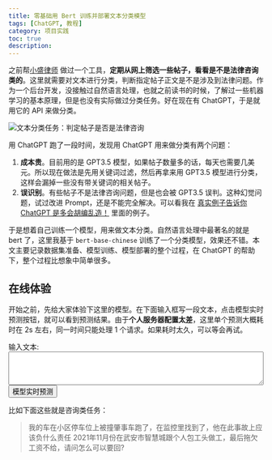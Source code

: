 ```yaml
---
title: 零基础用 Bert 训练并部署文本分类模型
tags: [ChatGPT, 教程]
category: 项目实践
toc: true
description: 
---
```


之前帮[小盛律师](https://selfboot.cn/links.html) 做过一个工具，**定期从网上筛选一些帖子，看看是不是法律咨询类的**。这里就需要对文本进行分类，判断指定帖子正文是不是涉及到法律问题。作为一个后台开发，没接触过自然语言处理，也就之前读书的时候，了解过一些机器学习的基本原理，但是也没有实际做过分类任务。好在现在有 ChatGPT，于是就用它的 API 来做分类。

![文本分类任务：判定帖子是否是法律咨询](https://slefboot-1251736664.file.myqcloud.com/20231130_bert_nlp_classify_index.png)

<!-- more -->

用 ChatGPT 跑了一段时间，发现用 ChatGPT 用来做分类有两个问题：
1. **成本贵**。目前用的是 GPT3.5 模型，如果帖子数量多的话，每天也需要几美元。所以现在做法是先用关键词过滤，然后再拿来用 GPT3.5 模型进行分类，这样会漏掉一些没有带关键词的相关帖子。
2. **误识别**。有些帖子不是法律咨询问题，但是也会被 GPT3.5 误判。这种幻觉问题，试过改进 Prompt，还是不能完全解决。可以看我在 [真实例子告诉你 ChatGPT 是多会胡编乱造！](https://selfboot.cn/2023/08/23/not-smart-chatgpt/#%E6%88%BF%E4%B8%9C%E4%B8%8D%E9%80%80%E6%8A%BC%E9%87%91%EF%BC%9F) 里面的例子。

于是想着自己训练一个模型，用来做文本分类。自然语言处理中最著名的就是 bert 了，这里我基于 `bert-base-chinese` 训练了一个分类模型，效果还不错。本文主要记录数据集准备、模型训练、模型部署的整个过程，在 ChatGPT 的帮助下，整个过程比想象中简单很多。

## 在线体验

开始之前，先给大家体验下这里的模型。在下面输入框写一段文本，点击模型实时预测按钮，就可以看到预测结果。由于**个人服务器配置太差**，这里单个预测大概耗时在 2s 左右，同一时间只能处理 1 个请求。如果耗时太久，可以等会再试。

<div>
    <form id="predictionForm">
        <label for="content">输入文本:</label><br>
        <textarea id="content" name="content" rows="4" cols="50"></textarea><br>
        <input type="submit" value="模型实时预测">
    </form>
    <p id="result"></p>
    <script>
        document.getElementById('predictionForm').addEventListener('submit', function(e) {
            e.preventDefault();
            var content = document.getElementById('content').value;
            var resultElement = document.getElementById('result');
            resultElement.style.color = 'black'; 
            resultElement.textContent = '预测中...';
            fetch('https://api.selfboot.cn/predict', {
                method: 'POST',
                headers: {
                    'Content-Type': 'application/json'
                },
                body: JSON.stringify({ content: content })
            })
            .then(response => response.json())
            .then(data => {
                resultElement.textContent = '这' + (data.is_lawer ? '是' : '不是') + "法律咨询问题";
                resultElement.style.color = data.is_lawer ? 'green' : 'red';
            })
            .catch((error) => {
                console.error('Error:', error);
                resultElement.textContent = '模型预测出错，麻烦重试';
            });
        });
    </script>
    <style>
    #predictionForm textarea {
        width: 100%; /* 确保文本区域宽度是100% */
        box-sizing: border-box; /* 内边距和边框包含在宽度内 */
        resize: vertical; /* 只允许垂直拉伸 */
    }
    </style>
</div>

比如下面这些就是咨询类任务：

> 我的车在小区停车位上被撞肇事车跑了，在监控里找到了，他在此事故上应该负什么责任
> 2021年11月份在武安市智慧城跟个人包工头做工，最后拖欠工资不给，请问怎么可以要回?